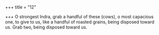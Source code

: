 +++
title = "12"

+++
O strongest Indra, grab a handful of these (cows), o most capacious  one, to give to us,
like a handful of roasted grains, being disposed toward us. Grab two,  being disposed toward us.